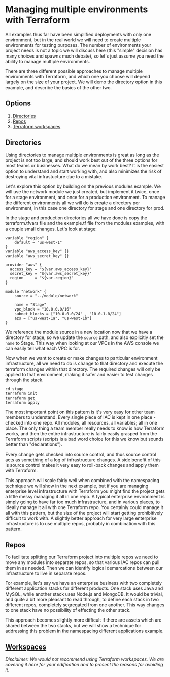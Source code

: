# Managing multiple environments with Terraform

All examples thus far have been simplified deployments with only one environment, but in the real world we will need to create multiple environments for testing purposes. The number of environments your project needs is not a topic we will discuss here (this "simple" decision has many choices and spawns much debate), so let's just assume you need the ability to manage multiple environments.

There are three different possible approaches to manage multiple environments with Terraform, and which one you choose will depend largely on the size of your project. We will demo the directory option in this example, and describe the basics of the other two.

## Options

1) [Directories](#directories)
2) [Repos](#repos)
3) [Terraform workspaces](#workspaces)

## Directories

Using directories to manage multiple environments is great as long as the project is not too large, and should work best out of the three options for most teams or businesses. What do we mean by work best? It is the easiest option to understand and start working with, and also minimizes the risk of destroying vital infrastucture due to a mistake.

Let's explore this option by building on the previous modules example. We will use the network module we just created, but implement it twice, once for a stage environment, and once for a production environment. To manage the different environments all we will do is create a directory per environment, in this case one directory for stage and one directory for prod.

In the stage and production directories all we have done is copy the terraform.tfvars file and the example.tf file from the modules examples, with a couple small changes. Let's look at stage:

```
variable "region" {
	default = "us-west-1"
}
variable "aws_access_key" {}
variable "aws_secret_key" {}

provider "aws" {
  access_key = "${var.aws_access_key}"
  secret_key = "${var.aws_secret_key}"
  region     = "${var.region}"
}

module "network" {
    source = "../module/network"

    name = "Stage"
    vpc_block = "10.0.0.0/16"
    subnet_blocks = ["10.0.0.0/24" , "10.0.1.0/24"]
    azs = ["us-west-1a", "us-west-1b"]
}
```

We reference the module source in a new location now that we have a directory for stage, so we update the `source` path, and also explicitly set the `name` to Stage. This way when looking at our VPCs in the AWS console we can easily tell what each VPC is for.

Now when we want to create or make changes to particular environment infrastructure, all we need to do is change to that directory and execute the terraform changes within that directory. The required changes will only be applied to that environment, making it safer and easier to test changes through the stack.

```
cd stage
terraform init
terraform get
terraform apply
```

The most important point on this pattern is it's very easy for other team members to understand. Every single piece of IAC is kept in one place - checked into one repo. All modules, all resources, all variables; all in one place. The only thing a team member really needs to know is how Terraform works, and then the entire infrastructure is fairly easily grasped from the Terraform scripts (scripts is a bad word choice for this we know but sounds better than "declarations").

Every change gets checked into source control, and thus source control acts as something of a log of infrastructure changes. A side benefit of this is source control makes it very easy to roll-back changes and apply them with Terraform.

This approach will scale fairly well when combined with the namespacing technique we will show in the next example, but if you are managing enterprise level infrastructure with Terraform you might find the project gets a little messy managing it all in one repo. A typical enterprise environment is simply going to have far too much infrastructure, and in various places, to ideally manage it all with one Terraform repo. You certainly could manage it all with this pattern, but the size of the project will start getting prohibitively difficult to work with. A slightly better approach for very large enterprise infrastructure is to use multiple repos, probably in combination with this pattern.

## Repos

To facilitate splitting our Terraform project into multiple repos we need to move any modules into separate repos, so that various IAC repos can pull them in as needed. Then we can identify logical demarcations between our infrastructure to live in separate repos. 

For example, let's say we have an enterprise business with two completely different application stacks for different products. One stack uses Java and MySQL, while another stack uses Node.js and MongoDB. It would be trivial, and quite a bit more pleasant to read through, to define each stack in two different repos, completely segregated from one another. This way changes to one stack have no possibility of effecting the other stack.

This approach becomes slightly more difficult if there are assets which are shared between the two stacks, but we will show a technique for addressing this problem in the namespacing different applications example.

## [Workspaces](https://www.terraform.io/docs/state/workspaces.html)

*Disclaimer: We would not recommend using Terraform workspaces. We are covering it here for your edification and to present the reasons for avoiding it.*